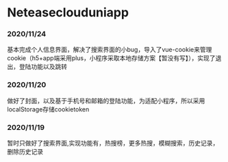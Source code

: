 # Neteaseclouduniapp
### 2020/11/24
基本完成个人信息界面，解决了搜索界面的小bug，导入了vue-cookie来管理cookie（h5+app端采用plus，小程序采取本地存储方案【暂没有写】），实现了退出，登陆功能以及跳转
### 2020/11/20 
做好了封面，以及基于手机号和邮箱的登陆功能，为适配小程序，所以采用localStorage存储cookietoken 
### 2020/11/19
暂时只做好了搜索界面,实现功能有，热搜榜，更多热搜，模糊搜索，历史记录，删除历史记录
